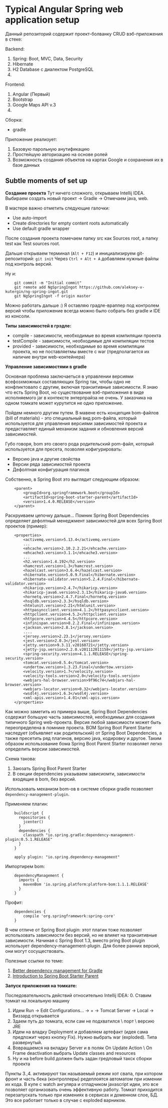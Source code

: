 # Typical Angular Spring web application setup
  
Данный репозиторий содержит проект-болванку CRUD вэб-приложения в стеке:

Backend:
1. Spring: Boot, MVC, Data, Security 
2. Hibernate
3. H2 Database c диалектом PostgreSQL
4. 

Frontend: 
1. Angular (Первый)
2. Bootstrap
3. Google Maps API v.3
4.

Сборка:
* gradle

Приложение реализует:
1. Базовую парольную анутификацию
2. Простейшую авторизацию на основе ролей
3. Возможность создания объектов на картах Google и сохранения их в базе данных


## Subtle moments of set up

**Создание проекта**
Тут ничего сложного, открываем Intellij IDEA. Выбираем создать новый проект -> Gradle -> Отмечаем java, web.

В мастере важно отметить следующие галочки:
* Use auto-import
* Create directories for empty content roots automatically
* Use default gradle wrapper

После создания проекта помечаем папку src как Sources root, а папку test как Test sources root.

Дальше открываем терминал (``Alt + F12``) и инициализируем git-репозиторий: ``git init``
Через ``Ctrl + Alt + A`` добавляем нужные файлы под контроль версий.

Ну и:
```
    git commit -m "Initial commit"
    git remote add NgSpringIngot https://github.com/aleksey-v-kutergin/ng-spring-ingot.git
    git NgSpringIngot -f origin master
```
Можно работать дальше :) Я оставляю градле-враппер под контролем версий чтобы приложение всегда можно было собрать без gradle и IDE из консоли.

**Типы зависимостей в грэдле:**
* compile - зависимости, необходимые во время компиляции проекта
* testCompile - зависимости, необходимые для компиляции тестов
* provided - зависимости, необходимые во время компиляции проекта, но не поставляетмы вместе с war (предполагается их наличие внутри web-контейнера)

**Управление зависимостями в gradle**

Основная проблема заключаеться в управлении версиями всефозхможных составляющих Spring так, чтобы одно не конфликтовало с другим, включая транзитивные зависимости.
Я знаю что есть Spring Boot, но существование вэб-приложения в виде исполняемого jar в контексте энтерпрайза не очень. У заказчика на одном томкате может курутится не одно приложение.

Пойдем немного другим путем.
В мавене есть концепция bom-файлов (bill of materials) - это специальный вид pom-файла, который используется для управления версиями зависимостей проекта и предаставляет единый механизм задания и обновления версий зависимостей.

Губо говоря, bom это своего рода родительский pom-файл, который используется для пресета, позволяя кофигурировать:
* Версию java и другие свойства
* Версии ряда зависимостей проекта
* Дефолтная конфигурация плагинов

Собственно, в Spring Boot это выглядит следующим образом:
```
    <parent>
        <groupId>org.springframework.boot</groupId>
        <artifactId>spring-boot-starter-parent</artifactId>
        <version>1.4.0.RELEASE</version>
    </parent>
```
Раскруиваем цепочку дальше... Помник Spring Boot Dependencies определяет дефолтный менеджмент зависимостей для всех Spring Boot проектов (пример):
```
    <properties>
        <activemq.version>5.13.4</activemq.version>
        ...
        <ehcache.version>2.10.2.2.21</ehcache.version>
        <ehcache3.version>3.1.1</ehcache3.version>
        ...
        <h2.version>1.4.192</h2.version>
        <hamcrest.version>1.3</hamcrest.version>
        <hazelcast.version>3.6.4</hazelcast.version>
        <hibernate.version>5.0.9.Final</hibernate.version>
        <hibernate-validator.version>5.2.4.Final</hibernate-validator.version>
        <hikaricp.version>2.4.7</hikaricp.version>
        <hikaricp-java6.version>2.3.13</hikaricp-java6.version>
        <hornetq.version>2.4.7.Final</hornetq.version>
        <hsqldb.version>2.3.3</hsqldb.version>
        <htmlunit.version>2.21</htmlunit.version>
        <httpasyncclient.version>4.1.2</httpasyncclient.version>
        <httpclient.version>4.5.2</httpclient.version>
        <httpcore.version>4.4.5</httpcore.version>
        <infinispan.version>8.2.2.Final</infinispan.version>
        <jackson.version>2.8.1</jackson.version>
        ....
        <jersey.version>2.23.1</jersey.version>
        <jest.version>2.0.3</jest.version>
        <jetty.version>9.3.11.v20160721</jetty.version>
        <jetty-jsp.version>2.2.0.v201112011158</jetty-jsp.version>
        <spring-security.version>4.1.1.RELEASE</spring-security.version>
        <tomcat.version>8.5.4</tomcat.version>
        <undertow.version>1.3.23.Final</undertow.version>
        <velocity.version>1.7</velocity.version>
        <velocity-tools.version>2.0</velocity-tools.version>
        <webjars-hal-browser.version>9f96c74</webjars-hal-browser.version>
        <webjars-locator.version>0.32</webjars-locator.version>
        <wsdl4j.version>1.6.3</wsdl4j.version>
        <xml-apis.version>1.4.01</xml-apis.version>
    </properties>
```

Как можно заметить из примера выше, Spring Boot Dependencies содержат большую часть зависимостей, необходимых для создания типичного Spring web-проекта. Версия любой зависимости может быть переопределена в помнике проекта.
BOM Spring Boot Parent Starter наследует (объявляет как родительский) от Spring Boot Dependencies, а также пресетить ряд плагинов, версию java, кодировку и другое. Таким образом использование бома Spring Boot Parent Starter позволяет легко определить версии зависимостей.

Схема такова:
1. Заюзать Spring Boot Parent Starter
2. В секции dependencies указываем зависиомти, зависимости входящие в bom, без версий.

Использовать механизм bom-ов в системе сборки gradle позволяет ``dependency-management-plugin``.
 
Применяем плагин:
```
    buildscript {
      repositories {
        jcenter()
      }
      dependencies {
        classpath "io.spring.gradle:dependency-management-plugin:0.5.1.RELEASE"
      }
    }
    
    apply plugin: "io.spring.dependency-management"
```

Импортирем bom:
```
    dependencyManagement {
      imports {
        mavenBom 'io.spring.platform:platform-bom:1.1.1.RELEASE'
      }
    }
```

Профит:
```
    dependencies {
        compile 'org.springframework:spring-core'
    }
```
В чем отличе от Spring Boot plugin: этот плагин тоже позволяет использовать зависимости без версий, но не влияет на транзитивные зависимости.
Начиная с Spring Boot 1.3, вместо pring Boot plugin использует dependency-management-plugin. Для более ранних версий, они могут сосуществовать.

Полезные ссылки по теме:
1. [Better dependency management for Gradle](https://spring.io/blog/2015/02/23/better-dependency-management-for-gradle)
2. [Introduction to Spring Boot Starter Parent](http://www.springboottutorial.com/spring-boot-starter-parent)

**Запуск приложения на томкате:**

Последовательность действий относительно Intellij IDEA:
0. Ставим томкат на локальную машину
1. Идем Run -> Edit Configurations... -> + -> Tomcat Server -> Local -> Виззард открывается
2. Здаем путь до томката, если сам не подхватился \ порт \ версию JRE
3. Идем на владку Deployment и добавляем артефакт (идея сама предложит через кнопку Fix). Нужно выбрать war (exploded). Типа развернутый.
4. Вовращаемся на вкладку Server и в поляк On Update Action \ On Frame deactivation выбрать Update classes and resources
5. Ну и на before build должен быть задан гредловый такск сборки проекта

Пункты 3.,4. активируют так называемый режим хот свапа, при котором фронт и часть бека (контроллеры) редеплоятся автоматом при измении их кода. В купе с watch ангуляра и отладчиком javascript идеи, это все позволяет организовать очень эффективную работу.
Томкат приходится перезапускать только при измениях в сервисах и доменном слое, БД. Это все работает только в случае с exploded варником. 
